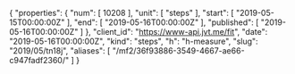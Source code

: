 {
  "properties": {
    "num": [
      10208
    ],
    "unit": [
      "steps"
    ],
    "start": [
      "2019-05-15T00:00:00Z"
    ],
    "end": [
      "2019-05-16T00:00:00Z"
    ],
    "published": [
      "2019-05-16T00:00:00Z"
    ]
  },
  "client_id": "https://www-api.jvt.me/fit",
  "date": "2019-05-16T00:00:00Z",
  "kind": "steps",
  "h": "h-measure",
  "slug": "2019/05/tn18j",
  "aliases": [
    "/mf2/36f93886-3549-4667-ae66-c947fadf2360/"
  ]
}
